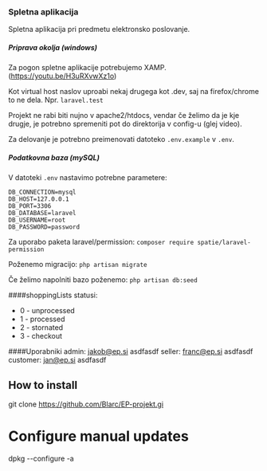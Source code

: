 ### Spletna aplikacija
Spletna aplikacija pri predmetu elektronsko poslovanje.

##### Priprava okolja (windows)
Za pogon spletne aplikacije potrebujemo XAMP.
(https://youtu.be/H3uRXvwXz1o)

Kot virtual host naslov uproabi nekaj drugega kot .dev, saj
na firefox/chrome to ne dela. Npr. `laravel.test`

Projekt ne rabi biti nujno v apache2/htdocs, vendar če
želimo da je kje drugje, je potrebno spremeniti pot do
direktorija v config-u (glej video).

Za delovanje je potrebno preimenovati datoteko `.env.example` v `.env`.

##### Podatkovna baza (mySQL)
V datoteki `.env` nastavimo potrebne parametere:
```
DB_CONNECTION=mysql
DB_HOST=127.0.0.1
DB_PORT=3306
DB_DATABASE=laravel
DB_USERNAME=root
DB_PASSWORD=password
```
Za uporabo paketa laravel/permission:
`composer require spatie/laravel-permission`

Poženemo migracijo:
`php artisan migrate`

Če želimo napolniti bazo poženemo:
`php artisan db:seed`

####shoppingLists statusi:
* 0 - unprocessed
* 1 - processed
* 2 - stornated
* 3 - checkout


####Uporabniki
admin: jakob@ep.si asdfasdf
seller: franc@ep.si asdfasdf
customer: jan@ep.si asdfasdf

## How to install
git clone https://github.com/Blarc/EP-projekt.gi

# Configure manual updates
dpkg --configure -a




